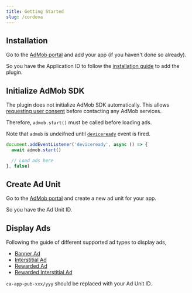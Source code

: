 ```yaml
---
title: Getting Started
slug: /cordova
---
```


## Installation

Go to the [AdMob portal](https://www.google.com/admob/) and add your app (if you haven't done so already).

So you have the Application ID to follow the [installation guide](./cordova/installation) to add the plugin.

## Initialize AdMob SDK

The plugin does not initialize AdMob SDK automatically.
This allows [requesting user consent](./cordova/consent) before contacting any AdMob services.

Therefore, `admob.start()` must be called before loading ads.

Note that `admob` is undeifned until [`deviceready`](https://cordova.apache.org/docs/en/latest/cordova/events/events.html#deviceready) event is fired.

```js
document.addEventListener('deviceready', async () => {
  await admob.start()

  // Load ads here
}, false)
```

## Create Ad Unit

Go to the [AdMob portal](https://www.google.com/admob/) and create a new ad unit for your app.

So you have the Ad Unit ID.

## Display Ads

Following the guide of different supported ad types to display ads,

* [Banner Ad](./cordova/ads/banner)
* [Interstitial Ad](./cordova/ads/interstitial)
* [Rewarded Ad](./cordova/ads/rewarded)
* [Rewarded Interstitial Ad](./cordova/ads/rewarded-interstitial)

`ca-app-pub-xxx/yyy` should be replaced with your Ad Unit ID.
